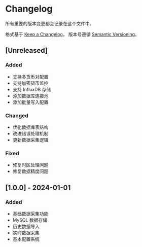 # Changelog

所有重要的版本变更都会记录在这个文件中。

格式基于 [Keep a Changelog](https://keepachangelog.com/zh-CN/1.0.0/)，
版本号遵循 [Semantic Versioning](https://semver.org/lang/zh-CN/)。

## [Unreleased]

### Added
- 支持多货币对配置
- 支持加密货币监控
- 支持 InfluxDB 存储
- 添加数据库连接池
- 添加批量写入配置

### Changed
- 优化数据库表结构
- 改进错误处理机制
- 更新数据采集逻辑

### Fixed
- 修复时区处理问题
- 修复数据精度问题

## [1.0.0] - 2024-01-01

### Added
- 基础数据采集功能
- MySQL 数据存储
- 历史数据导入
- 实时数据采集
- 基本配置系统 